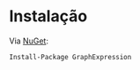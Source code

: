 # Instalação

Via [NuGet](https://www.nuget.org/packages/GraphExpression/):

```
Install-Package GraphExpression
```